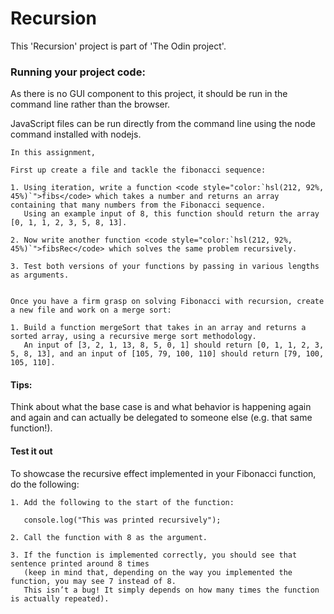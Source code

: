 # Recursion

This 'Recursion' project is part of 'The Odin project'.


### Running your project code:

As there is no GUI component to this project, it should be run in the command line rather than the browser.

JavaScript files can be run directly from the command line using the node command installed with nodejs.

    In this assignment,

    First up create a file and tackle the fibonacci sequence:

    1. Using iteration, write a function <code style="color:`hsl(212, 92%, 45%)`">fibs</code> which takes a number and returns an array containing that many numbers from the Fibonacci sequence.
       Using an example input of 8, this function should return the array [0, 1, 1, 2, 3, 5, 8, 13].
 
    2. Now write another function <code style="color:`hsl(212, 92%, 45%)`">fibsRec</code> which solves the same problem recursively.
    
    3. Test both versions of your functions by passing in various lengths as arguments.     


    Once you have a firm grasp on solving Fibonacci with recursion, create a new file and work on a merge sort:

    1. Build a function mergeSort that takes in an array and returns a sorted array, using a recursive merge sort methodology.
       An input of [3, 2, 1, 13, 8, 5, 0, 1] should return [0, 1, 1, 2, 3, 5, 8, 13], and an input of [105, 79, 100, 110] should return [79, 100, 105, 110].

#### Tips:

Think about what the base case is and what behavior is happening again and again
and can actually be delegated to someone else (e.g. that same function!).

#### Test it out

To showcase the recursive effect implemented in your Fibonacci function, do the following:

    1. Add the following to the start of the function:

       console.log("This was printed recursively");

    2. Call the function with 8 as the argument.

    3. If the function is implemented correctly, you should see that sentence printed around 8 times
       (keep in mind that, depending on the way you implemented the function, you may see 7 instead of 8. 
       This isn’t a bug! It simply depends on how many times the function is actually repeated).
